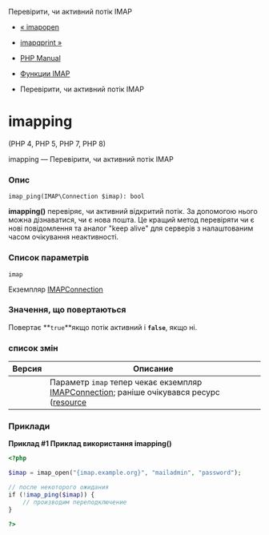 Перевірити, чи активний потік IMAP

-   [« imapopen](function.imap-open.html)
    
-   [imapqprint »](function.imap-qprint.html)
    
-   [PHP Manual](index.md)
    
-   [Функции IMAP](ref.imap.md)
    
-   Перевірити, чи активний потік IMAP
    

# imapping

(PHP 4, PHP 5, PHP 7, PHP 8)

imapping — Перевірити, чи активний потік IMAP

### Опис

```methodsynopsis
imap_ping(IMAP\Connection $imap): bool
```

**imapping()** перевіряє, чи активний відкритий потік. За допомогою нього можна дізнаватися, чи є нова пошта. Це кращий метод перевіряти чи є нові повідомлення та аналог "keep alive" для серверів з налаштованим часом очікування неактивності.

### Список параметрів

`imap`

Екземпляр [IMAPConnection](class.imap-connection.html)

### Значення, що повертаються

Повертає \*\*`true`\*\*якщо потік активний і **`false`**, якщо ні.

### список змін

| Версия | Описание |
| --- | --- |
|  | Параметр `imap` тепер чекає екземпляр [IMAPConnection](class.imap-connection.html); раніше очікувався ресурс ([resource](language.types.resource.md) |

### Приклади

**Приклад #1 Приклад використання **imapping()****

```php
<?php

$imap = imap_open("{imap.example.org}", "mailadmin", "password");

// после некоторого ожидания
if (!imap_ping($imap)) {
    // производим переподключение
}

?>
```
